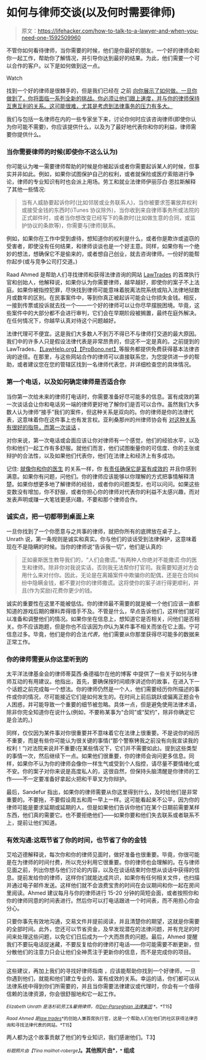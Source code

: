 # 如何与律师交谈(以及何时需要律师)

> 原文：<https://lifehacker.com/how-to-talk-to-a-lawyer-and-when-you-need-one-1592509960>

不管你如何看待律师，当你需要的时候，他们是你最好的朋友。一个好的律师会和你一起工作，帮助你了解情况，并引导你达到最好的结果。为此，他们需要一个可以合作的客户。以下是如何做到这一点。

Watch

找到一个好的律师是很棘手的，但是我们已经在 之前 [向你展示了如何做。一旦你做到了，你将面临一系列全新的挑战。你必须让他们跟上速度，并与你的律师保持互惠互利的关系。这可能很难，尤其是考虑到法律事务的压力有多大。](https://lifehacker.com/how-to-find-a-reputable-lawyer-5826959)

我们与包括一名律师在内的一些专家坐下来，讨论你何时应该咨询律师(即使你认为你可能不需要)，你应该提供什么，以及为了最好地代表你和你的利益，律师需要你提供什么。

### 当你需要律师的时候(即使你不这么认为)

你可能认为唯一需要律师帮助的时候是你被起诉或者你需要起诉某人的时候，但事实并非如此。例如，如果你试图保护自己的权利，或者就保险或医疗索赔进行争论，律师的专业知识有时也会派上用场。劳工和就业法律师伊丽莎白·恩拉斯解释了其他一些情况:

> 当有人威胁要起诉你时(比如邻居或业务联系人)，当你被要求签署放弃权利或接受金钱的东西时(iTunes 协议除外)，当你收到来自律师事务所或法院的正式邮件时，或者当你想改变已经写下的条款时(比如做生意的合同，或监护协议的条款等)，你需要与[律师]联系。

例如，如果你在工作中受到虐待，想知道你的权利是什么，或者你是欺诈或盗窃的受害者，即使没有任何结果，和律师谈谈也是一个好主意。同样，如果你有一个绝妙的想法，想确保它不是偷来的，或者想自己创业，就去咨询律师。一份好的能帮你起步(或与竞争公司打交道。)

Raad Ahmed 是帮助人们寻找律师和获得法律咨询的网站 [LawTrades](http://www.lawtrades.com/) 的首席执行官和创始人，他解释说，如果你认为你需要律师，越早越好，即使你的案子不上法庭。如果你被指控犯罪，尽快找到律师可能意味着脱离法院系统或陷入法律地狱数月或数年的区别。在民事案件中，等到你真正被起诉可能会让你损失金钱。相反，一接到传票或投诉就去找一个——一个好的律师可以让你尽早摆脱困境。毕竟，这些案件中的大部分都不会进行审判，它们会在早期阶段被搁置，最终在庭外解决。在任何情况下，你越早认真对待这个问题越好。

法律代理可不便宜。这是我们大多数人不到万不得已不与律师打交道的最大原因。我们中的许多人只是假设法律代表是非常昂贵的，但这不一定是真的。之前提到的 LawTrades、[【LawHelp.org】](http://www.lawhelp.org/)[【ProBono.net】](http://www.probono.net/)等服务都提供免费获得基本法律咨询的途径。在那里，与这些网站合作的律师可以直接联系您，为您提供进一步的帮助，或者建议您在您的管辖区找到一名律师代表您，并详细检查您的具体情况。

### 第一个电话，以及如何确定律师是否适合你

当你第一次给未来的律师打电话时，你需要准备好尽可能多的信息。富有成效的第一次谈话会让你和电话另一端的律师更好地了解你们是否可以合作。虽然我们大多数人认为律师“接手”我们的案件，但这种关系是双向的。你的律师是你的法律代表，这意味着你在这件事上也有发言权。亚利桑那州的州律师协会有 [对这种关系有很好的指导，而第一次谈话](http://www.azbar.org/workingwithlawyers/topics/howtotalktoyourlawyer) 。

对你来说，第一次电话或会面应该让你对律师有一个感觉，他们的经验水平，以及你和他们一起工作有多舒服。就他们而言，他们试图衡量你的可信度、你的主张或辩护的合法性，以及如果他们代表你，他们在法律上和经济上有多成功。

记住: [就像你和你的医生](https://lifehacker.com/what-your-doctor-needs-to-hear-so-you-get-the-best-poss-5883975) 的关系一样，你 [有责任确保它是富有成效的](http://lifehacker.com/be-a-better-patient-what-your-doctor-recommends-when-y-1527394524) 并且你感到满意。如果你有问题，问他们。你的律师应该能够以你理解的方式把事情解释清楚。如果你想更多地了解律师的经验，或者你的问题类型，也可以问问。如果这些变数没有增加，你不舒服，或者你担心你的律师对代表你的利益不太感兴趣，而对发表声明或赚一大笔钱更感兴趣，不要和那个律师合作。

### 诚实点，把一切都带到桌面上来

一旦你找到了一个你愿意与之共事的律师，就把你所有的底牌放在桌子上。Unrath 说，第一条规则是诚实和真实。你与他们的谈话受到法律保护，这意味着现在不是隐瞒的时候。当你的律师说“告诉我一切”，他们是认真的:

> 正如豪斯医生教导我们的，“人们会撒谎。”有两种人你绝对不能撒谎:你的医生和律师。除非你对我说实话，否则我无法帮你打官司。我需要知道对方会用什么来对付你。因此，无论是在离婚案件中欺骗你的配偶，还是在合同纠纷中隐瞒金钱，都不要对你的律师撒谎。这将使你的案子进行得更顺利，并且(作为奖励)花费你更少的钱。

诚实的重要性在这里不能被低估。你的律师最不需要的就是被一个他们应该一直都知道的游戏后期的爆料弄得措手不及。不管是什么，早点告诉他们，这样他们就可以准备和调整他们的情况。如果你坐在信息上，想知道它是否相关，问他们是否相关。你不应该跑题，但是你也不应该因为*你*认为某件事不相关而坐在它上面。宁可信息过多。毕竟，他们是你的合法*代表*，他们需要从你那里获得尽可能多的数据来正常工作。

### 你的律师需要从你这里听到的

太平洋法律基金会的律师蒂莫西·桑德福尔在他的博客 中提供了一些关于如何与律师互动的有用建议。他指出，首先，要确保按时间顺序讲述你的故事，在进入下一个话题之前完成每一个想法。你的律师仍然是一个人，他们需要经历你所描述的事件或你的情况，尽可能接近它们是如何发生的。在时间上前后跳跃或偏离正题会令人困惑，并可能导致一个重要的细节被忽略。具体一点，但是避免使用法律术语，除非你完全知道你在说什么(例如，不要称某事为“合同”或“契约”，除非你确定它是合法的。)

同样，仅仅因为某件事对你很重要并不意味着它在法律上很重要。不是说你的经历不重要，而是有些你可能认为很关键的事情(“那个警察铐我之前没有向我宣读我的权利！”)对法院来说并不重要(在某些情况下，它们并不需要如此)。提到这些类型的事情一次，然后继续下一点。如果他们很重要，你的律师会询问更多信息。同样，如果你不认为你的律师会像你一样生气或受到个人指控，请尽量不要情绪化或不安。你的案子对你来说是高度私人的，这很自然，但保持头脑清醒是你律师的工作——不一定要准备好拿起火把和干草叉为你辩护。

最后，Sandefur 指出，如果你的律师需要从你这里得到什么，及时给他们是非常重要的。不要拖，不要假设周五和周一早上一样。这可能看起来不公平，因为你的律师可能是要求延期或延期的人，但是如果他们告诉你他们在某个日期前需要某样东西，他们真的需要它。也不要拒绝他们——如果你要和他们失去联系或者联系不上，提前让他们知道。

### 有效沟通:这既节省了你的时间，也节省了你的金钱

艾哈迈德解释说，每次你和你的律师见面时，做好准备也很重要。毕竟，你很可能是在为律师的时间付费，所以充分利用它很重要。你的律师也会理解的。在与律师见面之前，列出你想与他们讨论的内容，以及在谈话结束时你想从谈话中获得的信息。提前发给你的律师，这样你们就能达成共识，如果你有任何相关文件，也扫描并通过电子邮件发送。这样他们就不会浪费宝贵的时间在会议期间和你一起在房间里阅读。Ahmed 建议每月与你的律师进行 15-20 分钟的简短会面，或者按照你和你的律师同意的时间表进行。然后你可以打电话跟进一个时间表，而不用担心你会分心。

只要你事先有效地沟通，交易文件并提前阅读，并且清楚你的期望，这就是你需要的全部时间。此外，您还可以节省资金，及早发现潜在的法律问题，并有充足的时间来处理这些问题，以免它们日后成为一个大而昂贵的问题。最后，Ahmed 提醒我们不要玩电话捉迷藏，不要反复给你的律师打电话——你可能需要不断更新，但分散他们的注意力只会让他们全神贯注于更新你的信息，而不是完成你的项目。

* * *

这些建议，再加上我们的寻找好律师指南 ，应该能帮助你找到一个好律师，一旦你遇到他们，就能和他们建立专业的、富有成效的关系。幸运的话，你们都可以从法律系统中得到你们所需要的，并且当你需要法律建议或代理时，你会有一个值得信赖的法律资源，你会很舒服地和它一起工作。

<small>*Elizabeth Unrath 是洛杉矶劳工&雇佣律师，在*</small>[<small>*Der-Parseghian 法律集团*</small>](http://www.marydlaw.com/) <small>*。*T15】</small>

<small>*Raad Ahmed 是*</small>[<small>*law trades*</small>](http://lawtrades.com/)<small>*的创始人兼首席执行官，这是一个帮助人们在他们的社区获得法律咨询和寻找法律代表的网站。*T15】</small>

两人都为这个故事贡献了他们的专业知识，我们感谢他们。T3】

<small>*标题照片由*</small><small>*【Tina mailhot-roberge】*</small>**。其他照片由*[<small></small>](https://www.flickr.com/photos/umjanedoan/497345293)*<small>*，*</small> 组成**